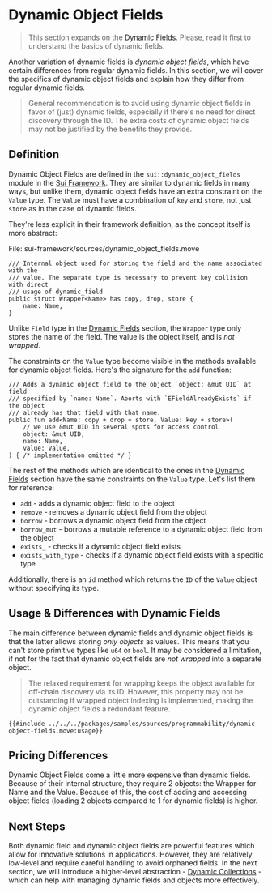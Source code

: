 # Dynamic Object Fields

> This section expands on the [Dynamic Fields](./dynamic-fields.md). Please, read it first to
> understand the basics of dynamic fields.

Another variation of dynamic fields is _dynamic object fields_, which have certain differences from
regular dynamic fields. In this section, we will cover the specifics of dynamic object fields and
explain how they differ from regular dynamic fields.

> General recommendation is to avoid using dynamic object fields in favor of (just) dynamic fields,
> especially if there's no need for direct discovery through the ID. The extra costs of dynamic
> object fields may not be justified by the benefits they provide.

## Definition

Dynamic Object Fields are defined in the `sui::dynamic_object_fields` module in the
[Sui Framework](./sui-framework.md). They are similar to dynamic fields in many ways, but unlike
them, dynamic object fields have an extra constraint on the `Value` type. The `Value` must have a
combination of `key` and `store`, not just `store` as in the case of dynamic fields.

They're less explicit in their framework definition, as the concept itself is more abstract:

File: sui-framework/sources/dynamic_object_fields.move

```move
/// Internal object used for storing the field and the name associated with the
/// value. The separate type is necessary to prevent key collision with direct
/// usage of dynamic_field
public struct Wrapper<Name> has copy, drop, store {
    name: Name,
}
```

Unlike `Field` type in the [Dynamic Fields](./dynamic-fields.md#definition) section, the `Wrapper`
type only stores the name of the field. The value is the object itself, and is _not wrapped_.

The constraints on the `Value` type become visible in the methods available for dynamic object
fields. Here's the signature for the `add` function:

```move
/// Adds a dynamic object field to the object `object: &mut UID` at field
/// specified by `name: Name`. Aborts with `EFieldAlreadyExists` if the object
/// already has that field with that name.
public fun add<Name: copy + drop + store, Value: key + store>(
    // we use &mut UID in several spots for access control
    object: &mut UID,
    name: Name,
    value: Value,
) { /* implementation omitted */ }
```

The rest of the methods which are identical to the ones in the
[Dynamic Fields](./dynamic-fields.md#usage) section have the same constraints on the `Value` type.
Let's list them for reference:

- `add` - adds a dynamic object field to the object
- `remove` - removes a dynamic object field from the object
- `borrow` - borrows a dynamic object field from the object
- `borrow_mut` - borrows a mutable reference to a dynamic object field from the object
- `exists_` - checks if a dynamic object field exists
- `exists_with_type` - checks if a dynamic object field exists with a specific type

Additionally, there is an `id` method which returns the `ID` of the `Value` object without
specifying its type.

## Usage & Differences with Dynamic Fields

The main difference between dynamic fields and dynamic object fields is that the latter allows
storing _only objects_ as values. This means that you can't store primitive types like `u64` or
`bool`. It may be considered a limitation, if not for the fact that dynamic object fields are _not
wrapped_ into a separate object.

> The relaxed requirement for wrapping keeps the object available for off-chain discovery via its
> ID. However, this property may not be outstanding if wrapped object indexing is implemented,
> making the dynamic object fields a redundant feature.

```move
{{#include ../../../packages/samples/sources/programmability/dynamic-object-fields.move:usage}}
```

## Pricing Differences

Dynamic Object Fields come a little more expensive than dynamic fields. Because of their internal
structure, they require 2 objects: the Wrapper for Name and the Value. Because of this, the cost of
adding and accessing object fields (loading 2 objects compared to 1 for dynamic fields) is higher.

## Next Steps

Both dynamic field and dynamic object fields are powerful features which allow for innovative
solutions in applications. However, they are relatively low-level and require careful handling to
avoid orphaned fields. In the next section, we will introduce a higher-level abstraction -
[Dynamic Collections](./dynamic-collections.md) - which can help with managing dynamic fields and
objects more effectively.
